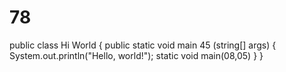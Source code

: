 # 78
public class Hi World {
    public static void main 45 (string[] args) {
        System.out.println("Hello, world!");
        static void main(08,05)
    }
}
